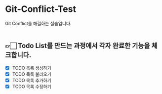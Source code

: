 # Git-Conflict-Test
Git Conflict를 해결하는 실습입니다.</br></br>

## 👉🏻 Todo List를 만드는 과정에서 각자 완료한 기능을 체크합니다.

- [x] TODO 목록 생성하기
- [x] TODO 목록 불러오기
- [x] TODO 목록 추가하기
- [x] TODO 목록 수정하기